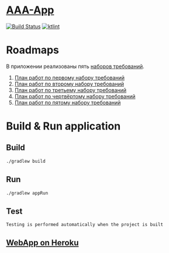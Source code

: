 # [AAA-App](https://github.com/PetrSed/AAA-App)
[![Build Status](https://api.travis-ci.org/PetrSed/AAA-App.svg?branch=master)](https://travis-ci.org/PetrSed/AAA-App)
[![ktlint](https://img.shields.io/badge/code%20style-%E2%9D%A4-FF4081.svg)](https://ktlint.github.io/)

# Roadmaps
В приложении реализованы пять [наборов требований](./docs/requirements.md).

1. [План работ по первому набору требований](./docs/ROADMAP1.md)
2. [План работ по второму набору требований](./docs/ROADMAP2.md)
3. [План работ по третьему набору требований](./docs/ROADMAP3.md)
4. [План работ по чертвёртому набору требований](./docs/ROADMAP4.md)
5. [План работ по пятому набору требований](./docs/ROADMAP5.md)

# Build & Run application
## Build 
```bash
./gradlew build
```


## Run
```bash
./gradlew appRun
```

## Test
```
Testing is performed automatically when the project is built
```
## [WebApp on Heroku](https://web-aaa-app.herokuapp.com/)
